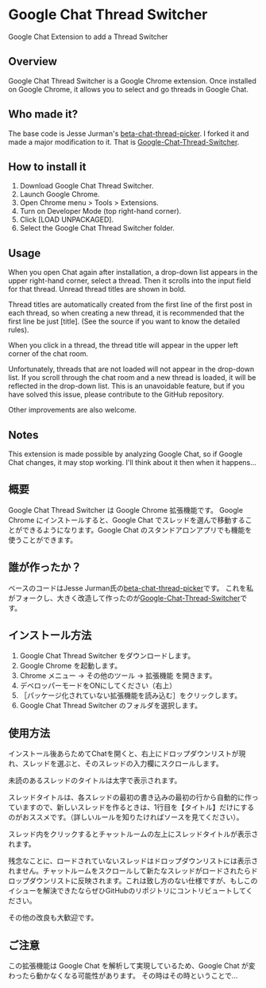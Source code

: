 # Google Chat Thread Switcher
Google Chat Extension to add a Thread Switcher

## Overview
Google Chat Thread Switcher is a Google Chrome extension.
Once installed on Google Chrome, it allows you to select and go threads in Google Chat.

## Who made it?
The base code is Jesse Jurman's [beta-chat-thread-picker](https://github.com/JRJurman/beta-chat-thread-picker).
I forked it and made a major modification to it.
That is [Google-Chat-Thread-Switcher](https://github.com/itagagaki/Google-Chat-Thread-Switcher).

## How to install it
1. Download Google Chat Thread Switcher.
2. Launch Google Chrome.
3. Open Chrome menu > Tools > Extensions.
4. Turn on Developer Mode (top right-hand corner).
5. Click [LOAD UNPACKAGED].
6. Select the Google Chat Thread Switcher folder.

## Usage
When you open Chat again after installation, a drop-down list appears in the upper right-hand corner, select a thread. Then it scrolls into the input field for that thread.
Unread thread titles are shown in bold.

Thread titles are automatically created from the first line of the first post in each thread, so when creating a new thread, it is recommended that the first line be just [title]. (See the source if you want to know the detailed rules).

When you click in a thread, the thread title will appear in the upper left corner of the chat room.

Unfortunately, threads that are not loaded will not appear in the drop-down list. If you scroll through the chat room and a new thread is loaded, it will be reflected in the drop-down list. This is an unavoidable feature, but if you have solved this issue, please contribute to the GitHub repository.

Other improvements are also welcome.

## Notes
This extension is made possible by analyzing Google Chat, so if Google Chat changes, it may stop working.
I'll think about it then when it happens...

## 概要
Google Chat Thread Switcher は Google Chrome 拡張機能です。
Google Chrome にインストールすると、Google Chat でスレッドを選んで移動することができるようになります。Google Chat のスタンドアロンアプリでも機能を使うことができます。

## 誰が作ったか？
ベースのコードはJesse Jurman氏の[beta-chat-thread-picker](https://github.com/JRJurman/beta-chat-thread-picker)です。
これを私がフォークし、大きく改造して作ったのが[Google-Chat-Thread-Switcher](https://github.com/itagagaki/Google-Chat-Thread-Switcher)です。

## インストール方法
1. Google Chat Thread Switcher をダウンロードします。
2. Google Chrome を起動します。
3. Chrome メニュー → その他のツール → 拡張機能 を開きます。
4. デベロッパーモードをONにしてください（右上）
5. ［パッケージ化されていない拡張機能を読み込む］をクリックします。
6. Google Chat Thread Switcher のフォルダを選択します。

## 使用方法
インストール後あらためてChatを開くと、右上にドロップダウンリストが現れ、スレッドを選ぶと、そのスレッドの入力欄にスクロールします。

未読のあるスレッドのタイトルは太字で表示されます。

スレッドタイトルは、各スレッドの最初の書き込みの最初の行から自動的に作っていますので、新しいスレッドを作るときは、1行目を【タイトル】だけにするのがおススメです。（詳しいルールを知りたければソースを見てください）。

スレッド内をクリックするとチャットルームの左上にスレッドタイトルが表示されます。

残念なことに、ロードされていないスレッドはドロップダウンリストには表示されません。チャットルームをスクロールして新たなスレッドがロードされたらドロップダウンリストに反映されます。これは致し方のない仕様ですが、もしこのイシューを解決できたならぜひGitHubのリポジトリにコントリビュートしてください。

その他の改良も大歓迎です。

## ご注意
この拡張機能は Google Chat を解析して実現しているため、Google Chat が変わったら動かなくなる可能性があります。
その時はその時ということで…
